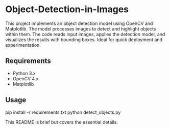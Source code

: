 # Object-Detection-in-Images

This project implements an object detection model using OpenCV and Matplotlib. The model processes images to detect and highlight objects within them. The code reads input images, applies the detection model, and visualizes the results with bounding boxes. Ideal for quick deployment and experimentation.

## Requirements

- Python 3.x
- OpenCV 4.x
- Matplotlib

## Usage

pip install -r requirements.txt
python detect_objects.py


This README is brief but covers the essential details.
